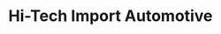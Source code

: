 ---
title: "Hi-Tech Import Automotive"
url: /lakewood/hi-tech-import-automotive/
shop: car repair
---